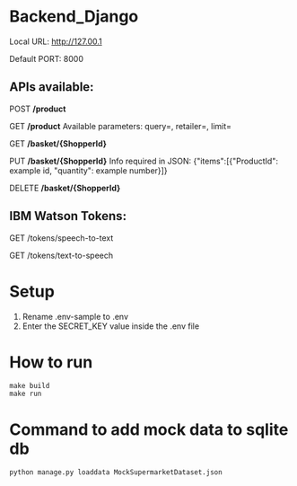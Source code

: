 # Backend_Django

Local URL: http://127.00.1

Default PORT: 8000

## APIs available:

POST **/product**

GET **/product** Available parameters: query=, retailer=, limit=

GET **/basket/{ShopperId}**

PUT **/basket/{ShopperId}** Info required in JSON: {"items":[{"ProductId": example id, "quantity": example number}]}

DELETE **/basket/{ShopperId}**

## IBM Watson Tokens:
GET /tokens/speech-to-text

GET /tokens/text-to-speech

# Setup

1. Rename .env-sample to .env
2. Enter the SECRET_KEY value inside the .env file

# How to run

    make build
    make run

# Command to add mock data to sqlite db

    python manage.py loaddata MockSupermarketDataset.json
